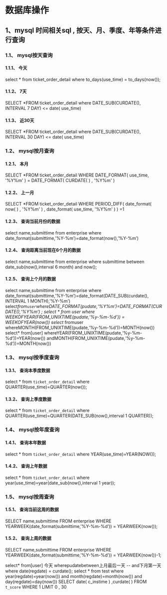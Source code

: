 # 数据库操作
## 1、mysql 时间相关sql , 按天、月、季度、年等条件进行查询

### 1.1、 mysql按天查询
#### 1.1.1、 今天
select * from ticket_order_detail where to_days(use_time) = to_days(now());
#### 1.1.2、  7天
SELECT *FROM ticket_order_detail  where DATE_SUB(CURDATE(), INTERVAL 7 DAY) <= date( use_time)
#### 1.1.3、  近30天
SELECT *FROM ticket_order_detail  where DATE_SUB(CURDATE(), INTERVAL 30 DAY) <= date( use_time)
### 1.2、 mysql按月查询
#### 1.2.1、 本月
SELECT *FROM ticket_order_detail  WHERE DATE_FORMAT(  use_time, '%Y%m' ) = DATE_FORMAT( CURDATE( ) , '%Y%m' )
#### 1.2.2、 上一月
SELECT *FROM ticket_order_detail  WHERE PERIOD_DIFF( date_format( now( ) , '%Y%m' ) , date_format(  use_time, '%Y%m' ) ) =1
#### 1.2.3、  查询当前月份的数据
select name,submittime from enterprise where date_format(submittime,’%Y-%m’)=date_format(now(),’%Y-%m’)
#### 1.2.4、  查询距离当前现在6个月的数据
select name,submittime from enterprise where submittime between date_sub(now(),interval 6 month) and now();
#### 1.2.5、  查询上个月的数据
select name,submittime from enterprise where date_format(submittime,’%Y-%m’)=date_format(DATE_SUB(curdate(), INTERVAL 1 MONTH),’%Y-%m’)
select*from`user`whereDATE_FORMAT(pudate,‘%Y%m‘)=DATE_FORMAT(CURDATE(),‘%Y%m‘) ;
select * from user where WEEKOFYEAR(FROM_UNIXTIME(pudate,’%y-%m-%d’)) = WEEKOFYEAR(now())
select*
fromuser
whereMONTH(FROM_UNIXTIME(pudate,‘%y-%m-%d‘))=MONTH(now())
select*
from[user]
whereYEAR(FROM_UNIXTIME(pudate,‘%y-%m-%d‘))=YEAR(now())
andMONTH(FROM_UNIXTIME(pudate,‘%y-%m-%d‘))=MONTH(now())
### 1.3、 mysql按季度查询
#### 1.3.1、 查询本季度数据
select * from `ticket_order_detail` where QUARTER(use_time)=QUARTER(now());
#### 1.3.2、 查询上季度数据
select * from `ticket_order_detail` where QUARTER(use_time)=QUARTER(DATE_SUB(now(),interval 1 QUARTER));
### 1.4、 mysql按年度查询
#### 1.4.1、 查询本年数据
select * from `ticket_order_detail` where YEAR(use_time)=YEAR(NOW());
#### 1.4.2、 查询上年数据
select * from `ticket_order_detail` where year(use_time)=year(date_sub(now(),interval 1 year));
### 1.5、 mysql按周查询
#### 1.5.1、  查询当前这周的数据
SELECT name,submittime FROM enterprise WHERE YEARWEEK(date_format(submittime,’%Y-%m-%d’)) = YEARWEEK(now());
#### 1.5.2、  查询上周的数据
SELECT name,submittime FROM enterprise WHERE YEARWEEK(date_format(submittime,’%Y-%m-%d’)) = YEARWEEK(now())-1;

select*
from[user]
 今天 wherepudatebetween上月最后一天
-- and下月第一天
where date(regdate) = curdate();
select * from test where year(regdate)=year(now()) and month(regdate)=month(now()) and day(regdate)=day(now())
SELECT date( c_instime ) ,curdate( )
FROM `t_score`
WHERE 1
LIMIT 0 , 30